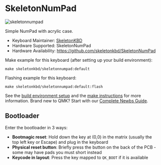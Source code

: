 # SkeletonNumPad

![skeletonnumpad](https://i.imgur.com/nWPda21h.jpeg)

Simple NumPad with acrylic case.

-   Keyboard Maintainer: [SkeletonKBD](https://github.com/skeletonkbd/SkeletonNumPad)
-   Hardware Supported: SkeletonNumPad
-   Hardware Availability: https://github.com/skeletonkbd/SkeletonNumPad

Make example for this keyboard (after setting up your build environment):

    make skeletonkbd/skeletonnumpad:default

Flashing example for this keyboard:

    make skeletonkbd/skeletonnumpad:default:flash

See the [build environment setup](https://docs.qmk.fm/#/getting_started_build_tools) and the [make instructions](https://docs.qmk.fm/#/getting_started_make_guide) for more information. Brand new to QMK? Start with our [Complete Newbs Guide](https://docs.qmk.fm/#/newbs).

## Bootloader

Enter the bootloader in 3 ways:

-   **Bootmagic reset**: Hold down the key at (0,0) in the matrix (usually the top left key or Escape) and plug in the keyboard
-   **Physical reset button**: Briefly press the button on the back of the PCB - some may have pads you must short instead
-   **Keycode in layout**: Press the key mapped to `QK_BOOT` if it is available
